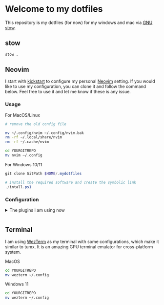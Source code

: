 # Welcome to my dotfiles

This repository is my dotfiles (for now) for my windows and mac via [GNU stow].

## stow 

```bash
stow .
```

## Neovim

I start with [kickstart] to configure my personal [Neovim] setting. If you would like to use my configuration, you can
clone it and follow the command below. Feel free to use it and let me know if these is any issue.

### Usage

For MacOS/Linux

```bash
# remove the old config file

mv ~/.config/nvim ~/.config/nvim.bak
rm -rf ~/.local/share/nvim
rm -rf ~/.cache/nvim

cd YOURGITREPO
mv nvim ~/.config
```

For Windows 10/11

```powershell
git clone GitPath $HOME/.mydotfiles

# install the required software and create the symbolic link
./intall.ps1
```

### Configuration

<details><summary>The plugins I am using now <p></summary>

Latest version of the Neovim setup and plugins.
Package manager

- [lazy.nvim](https://github.com/folke/lazy.nvim)

Parsing

- [treesitter](https://github.com/nvim-treesitter/nvim-treesitter)

LSP and Auto completion

- [lspconfig](https://github.com/neovim/nvim-lspconfig)
- [mason](https://github.com/williamboman/mason.nvim)
- [mason-lspconfig](https://github.com/williamboman/mason-lspconfig.nvim)
- [lspsaga](https://github.com/glepnir/lspsaga.nvim)
- [nvim-cmp](https://github.com/hrsh7th/nvim-cmp)
- [none-ls](https://github.com/nvimtools/none-ls.nvim)

Navigation

- [telescope](https://github.com/nvim-telescope/telescope.nvim)
- [nvim-tree](https://github.com/nvim-tree/nvim-tree.lua)
- [oil]()

Editor tool/ Git/ notes taking

- [copilot](https://github.com/zbirenbaum/copilot.lua)
- [gitsigns](https://github.com/lewis6991/gitsigns.nvim)
- [render markdown](https://github.com/MeanderingProgrammer/render-markdown.nvim)
- [trouble](https://github.com/folke/trouble.nvim)

UI

- [lualine](https://github.com/nvim-lualine/lualine.nvim)
- [mini-indentscope](https://github.com/echasnovski/mini.indentscop)

Debugging

- [nvim-dap](https://github.com/mfussenegger/nvim-dap)
- [nvim-dap-go](https://github.com/leoluz/nvim-dap-go)

Java LSP

- [jdtls](https://github.com/mfussenegger/nvim-jdtls)

</details>

[kickstart]: https://github.com/nvim-lua/kickstart.nvim
[Neovim]: https://neovim.io/
[GNU stow]: https://www.gnu.org/software/stow/manual/stow.html

## Terminal

I am using [WezTerm](https://wezfurlong.org/wezterm/) as my terminal with some configurations, which make it similar to tumx. It is an amazing GPU terminal emulator for cross-platform system.

MacOS

```bash
cd YOURGITREPO
mv wezterm ~/.config
```

Windows 11

```bash
cd YOURGITREPO
mv wezterm ~/.config
```
